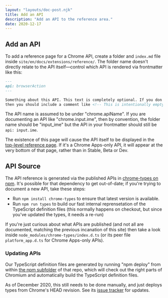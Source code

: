 ```yaml
---
layout: "layouts/doc-post.njk"
title: Add an API
description: "Add an API to the reference area."
date: 2020-12-17
---
```


## Add an API

To add a reference page for a Chrome API, create a folder and `index.md` file inside
`site/en/docs/extensions/reference/`. The folder name doesn't directly relate to the API
itself—control which API is rendered via frontmatter like this:

```md
---
api: browserAction
---

Something about this API. This text is completely optional. If you don't want to write anything,
then you should include a comment like <!-- This is intentionally empty -->.
```

The API name is assumed to be under "chrome.apiName". If you are documenting an API like
"chrome.input.ime", then by convention, the folder name should be "input_ime" but the API in your
frontmatter should still be `api: input.ime`.

The existence of this page will cause the API itself to be displayed in the
[top-level reference page][1]. If it's a Chrome Apps-only API, it will appear at the very bottom
of that page, rather than in Stable, Beta or Dev.

## API Source

The API reference is generated via the published APIs in [chrome-types on npm][2]. It's possible
for that dependency to get out-of-date; if you're trying to document a new API, take these steps:

- Run `npm install chrome-types` to ensure that latest version is available.
- Run `npm run types` to build our fast internal reprensetation of the TypeScript definition files (this normally happens on checkout, but since you've updated the types, it needs a re-run)

If you're just curious about what APIs are published (and not all are documented, matching the
previous incanation of this site) then take a look inside `node_modules/chrome-types/index.d.ts`
(or its peer file `platform_app.d.ts` for Chrome Apps-only APIs).

### Updating APIs

Our TypeScript definition files are generated by running "npm deploy" from within
[the npm subfolder][3] of that repo, which will check out the right parts of Chromium and
automatically build the TypeScript definition files.

As of December 2020, this still needs to be done manually, and just deploys types from Chrome's
HEAD revision. See its [issue tracker][4] for updates.

[1]: /docs/extensions/reference/
[2]: https://www.npmjs.com/package/chrome-types
[3]: https://github.com/GoogleChrome/chrome-types/tree/main/npm
[4]: https://github.com/GoogleChrome/chrome-types/issues
